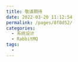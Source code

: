 ```yaml
---
title: 敬请期待
date: 2022-03-20 11:12:54
permalink: /pages/8f8d52/
categories:
  - 系统设计
  - RabbitMQ
tags:
  - 
---
```

